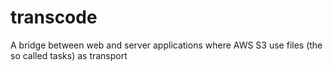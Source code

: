 transcode
=========

A bridge between web and server applications where AWS S3 use files (the so called tasks) as transport